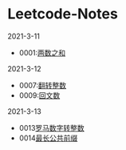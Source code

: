 # Leetcode-Notes  
2021-3-11  
- 0001:[两数之和](https://github.com/Willbebest/Leetcode-Notes/blob/main/2021-3-11/leetcode0001.md)  

2021-3-12  
  - 0007:[翻转整数](https://github.com/Willbebest/Leetcode-Notes/blob/main/2021-3-12/LeetCode0007.md)   
  - 0009:[回文数](https://github.com/Willbebest/Leetcode-Notes/blob/main/2021-3-12/leetcode0009.md)   
 
2021-3-13  
  - 0013[罗马数字转整数](https://github.com/Willbebest/Leetcode-Notes/blob/main/2021-3-13/leetcode0014.md)  
  - 0014[最长公共前缀](https://github.com/Willbebest/Leetcode-Notes/blob/main/2021-3-13/leetcode0014.md)  
